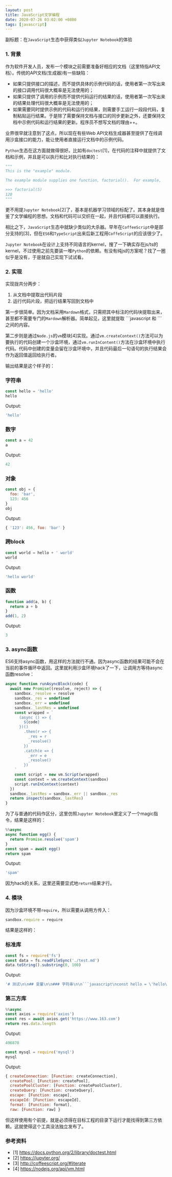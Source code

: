 ```yaml
---
layout: post
title: JavaScript文学编程 
date: 2020-07-26 03:02:00 +0800
tags: [javascript]
---
```


副标题：在`JavaScript`生态中获得类似`Jupyter Notebook`的体验

### 1. 背景

作为软件开发人员，发布一个模块之前需要准备好相应的文档（这里特指API文档）。传统的API文档(生成器)有一些缺陷：

* 如果只提供接口的描述，而不提供具体的示例代码的话，使用者第一次写出来的接口调用代码很大概率是无法使用的；
* 如果只提供了调用的示例而不提供代码运行的结果的话，使用者第一次写出来的结果处理代码很大概率是无法使用的；
* 如果需要同时提供示例的代码和运行的结果，则需要手工运行一段段代码，复制粘贴运行结果。于是除了需要保持文档与接口的同步更新之外，还要保持文档中示例代码和运行结果的更新。程序员不想写文档的理由++。

业界很早就注意到了这点，所以现在有些Web API文档生成器甚至提供了在线调用沙盒接口的能力，能让使用者直接运行文档中的示例代码。

`Python`生态在这方面就做得很好。比如有`doctest`[1]，在代码的注释中就提供了文档和示例，并且是可以执行和比对执行结果的：

```python
"""
This is the "example" module.

The example module supplies one function, factorial().  For example,

>>> factorial(5)
120
"""
```

更不用提`Jupyter Notebook`[2]了，基本是机器学习领域的标配了。其本身就是借鉴了文学编程的思想。文档和代码可以交织在一起，并且代码都可以直接执行。

相比之下，`JavaScript`生态中就缺少类似的大杀器。早年在`CoffeeScript`中是部分支持的[3]，但在`ES6`和`TypeScript`出来后新工程用`CoffeScript`的应该很少了。

`Jupyter Notebook`在设计上支持不同语言的kernel，搜了一下确实存在js/ts的kernel，不过使用之前先要装一堆`Python`的依赖。有没有纯js的方案呢？找了一圈似乎是没有，于是就自己实现下试试看。

### 2. 实现

实现拢共分两步：

1. 从文档中提取出代码片段
2. 运行代码片段，把运行结果写回到文档中

第一步很简单。因为文档采用`Mardown`格式，只需把其中标注的代码块提取出来，甚至都不需要专门的`Mardown`解析器。简单起见，这里就提取 \`\`\`javascript 和 \`\`\` 之间的内容。

第二步则是通过`Node.js`的`vm`模块[4]实现。通过`vm.createContext()`方法可以为要执行的代码创建一个沙盒环境，通过`vm.runInContent()`方法在沙盒环境中执行代码。代码中创建的变量会留在沙盒环境中，并且代码最后一句语句的执行结果会作为返回值返回给执行者。

输出结果是这个样子的：

### 字符串

```javascript
const hello = 'hello'
hello
```
Output:
```javascript
'hello'
```


### 数字

```javascript
const a = 42
a
```
Output:
```javascript
42
```


### 对象

```javascript
const obj = {
  foo: 'bar',
  123: 456
}
obj
```
Output:
```javascript
{ '123': 456, foo: 'bar' }
```


### 跨block

```javascript
const world = hello + ' world'
world
```
Output:
```javascript
'hello world'
```

### 函数

```javascript
function add(a, b) {
  return a + b
}
add(1, 2)
```
Output:
```javascript
3
```

### 3. async函数

ES6支持async函数，用这样的方法就行不通。因为async函数的结果可能不会在当前的事件循环中返回。这里就利用沙盒环境hack了一下，让调用方等待async函数resolve：

```javascript
async function runAsyncBlock(code) {
  await new Promise((resolve, reject) => {
    sandbox._resolve = resolve
    sandbox._res = undefined
    sandbox._err = undefined
    sandbox._lastRes = undefined
    const wrapped = `
      (async () => {
        ${code}
      })()
        .then(r => {
          _res = r
          _resolve()
        })
        .catch(e => {
          _err = e
          _resolve()
        })
    `
    const script = new vm.Script(wrapped)
    const context = vm.createContext(sandbox)
    script.runInContext(context)
  })
  sandbox._lastRes = sandbox._err || sandbox._res
  return inspect(sandbox._lastRes)
}
```

为了与普通的代码作区分，这里仿照`Jupyter Notebook`里定义了一个magic指令，结果是这样的：

```javascript
%%async
async function egg() {
  return Promise.resolve('spam')
}
const spam = await egg()
return spam
```
Output:
```javascript
'spam'
```

因为hack的关系，这里还需要显式地`return`结果才行。

### 4. 模块

因为沙盒环境不带`require`，所以需要从调用方传入：

```javascript
sandbox.require = require
```

结果是这样的：

### 标准库
```javascript
const fs = require('fs')
const data = fs.readFileSync('./test.md')
data.toString().substring(0, 100)
```
Output:
```javascript
'# 测试\n\n## 变量\n\n### 字符串\n\n```javascript\nconst hello = \'hello\'\nhello\n```\n\n### 数字\n\n```javascript\nconst a ='
```


### 第三方库
```javascript
%%async
const axios = require('axios')
const res = await axios.get('https://www.163.com')
return res.data.length
```
Output:
```javascript
496870
```

```javascript
const mysql = require('mysql')
mysql
```
Output:
```javascript
{ createConnection: [Function: createConnection],
  createPool: [Function: createPool],
  createPoolCluster: [Function: createPoolCluster],
  createQuery: [Function: createQuery],
  escape: [Function: escape],
  escapeId: [Function: escapeId],
  format: [Function: format],
  raw: [Function: raw] }
```

但这样使用有个前提，就是必须得在目标工程的目录下运行才能找得到第三方依赖。这就使得这个工具没法独立发布了。

### 参考资料
* [1] https://docs.python.org/2/library/doctest.html
* [2] https://jupyter.org/
* [3] http://coffeescript.org/#literate
* [4] https://nodejs.org/api/vm.html
